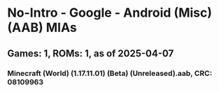 # No-Intro - Google - Android (Misc) (AAB) MIAs
## Games: 1, ROMs: 1, as of 2025-04-07

### Minecraft (World) (1.17.11.01) (Beta) (Unreleased).aab, CRC: 08109963
